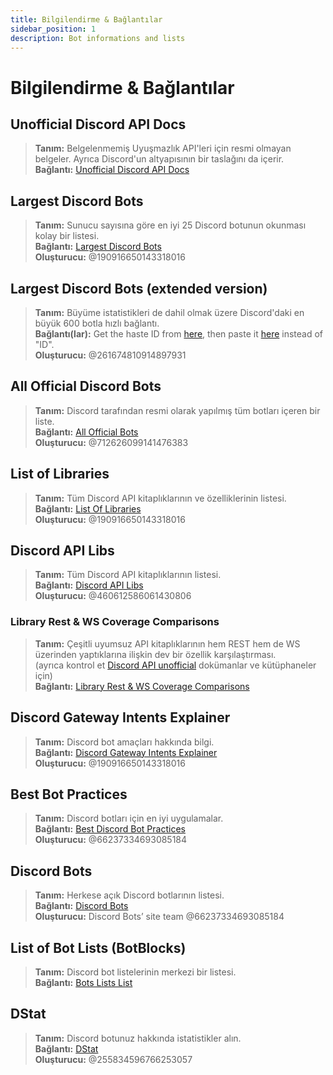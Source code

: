 ```yaml
---
title: Bilgilendirme & Bağlantılar
sidebar_position: 1
description: Bot informations and lists
---
```


# Bilgilendirme & Bağlantılar

## **Unofficial Discord API Docs**
> __Tanım:__ Belgelenmemiş Uyuşmazlık API'leri için resmi olmayan belgeler. Ayrıca Discord'un altyapısının bir taslağını da içerir.  <br/>
__Bağlantı:__ [Unofficial Discord API Docs](https://luna.gitlab.io/discord-unofficial-docs/)

## **Largest Discord Bots**
> __Tanım:__ Sunucu sayısına göre en iyi 25 Discord botunun okunması kolay bir listesi.   <br/>
__Bağlantı:__ [Largest Discord Bots](https://gist.github.com/advaith1/451dcbca2d7c3503d4f48d63eb918cb0)   <br/>
__Oluşturucu:__ @190916650143318016

## **Largest Discord Bots (extended version)**
> __Tanım:__ Büyüme istatistikleri de dahil olmak üzere Discord'daki en büyük 600 botla hızlı bağlantı.  <br/>
__Bağlantı(lar):__ Get the haste ID from [here](https://unbelievaboat.com/api/botlist), then paste it [here](https://haste.unbelievaboat.com/ID) instead of "ID".  <br/>
__Oluşturucu:__ @261674810914897931

## **All Official Discord Bots**
> __Tanım:__ Discord tarafından resmi olarak yapılmış tüm botları içeren bir liste.   <br/>
__Bağlantı:__ [All Official Bots](https://gist.github.com/GeneralSadaf/e58edfb8158df2680aa90ae897c2e327)   <br/>
__Oluşturucu:__ @712626099141476383

## **List of Libraries**
> __Tanım:__ Tüm Discord API kitaplıklarının ve özelliklerinin listesi.   <br/>
__Bağlantı:__ [List Of Libraries](https://libs.advaith.io/)   <br/>
__Oluşturucu:__ @190916650143318016

## **Discord API Libs**
> __Tanım:__ Tüm Discord API kitaplıklarının listesi.  <br/>
__Bağlantı:__ [Discord API Libs](https://github.com/apacheli/discord-api-libs)  <br/>
__Oluşturucu:__ @460612586061430806

### **Library Rest & WS Coverage Comparisons**
> __Tanım:__ Çeşitli uyumsuz API kitaplıklarının hem REST hem de WS üzerinden yaptıklarına ilişkin dev bir özellik karşılaştırması.   <br/>
(ayrıca kontrol et [Discord API unofficial](https://discordapi.com/unofficial/) dokümanlar ve kütüphaneler için)   <br/>
__Bağlantı:__ [Library Rest & WS Coverage Comparisons](https://discordapi.com/unofficial/comparison.html) 

## **Discord Gateway Intents Explainer**
> __Tanım:__ Discord bot amaçları hakkında bilgi.  <br/>
__Bağlantı:__ [Discord Gateway Intents Explainer](https://gist.github.com/advaith1/e69bcc1cdd6d0087322734451f15aa2f)  <br/>
__Oluşturucu:__ @190916650143318016

## **Best Bot Practices**
> __Tanım:__ Discord botları için en iyi uygulamalar.   <br/>
__Bağlantı:__ [Best Discord Bot Practices](https://github.com/meew0/discord-bot-best-practices)   <br/>
__Oluşturucu:__ @66237334693085184

## **Discord Bots**
> __Tanım:__ Herkese açık Discord botlarının listesi.   <br/>
__Bağlantı:__ [Discord Bots](https://discord.bots.gg/)   <br/>
__Oluşturucu:__ Discord Bots’ site team @66237334693085184

## **List of Bot Lists** (BotBlocks)
> __Tanım:__ Discord bot listelerinin merkezi bir listesi.   <br/>
__Bağlantı:__ [Bots Lists List](https://botblock.org/lists) 

## **DStat**
> __Tanım:__ Discord botunuz hakkında istatistikler alın.   <br/>
__Bağlantı:__ [DStat](https://github.com/benricheson101/dstat) <br/>
__Oluşturucu:__ @255834596766253057

